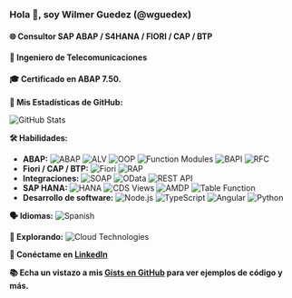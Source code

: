 ### Hola 👋, soy Wilmer Guedez (@wguedex)
#### 🌐 Consultor SAP  ABAP / S4HANA / FIORI / CAP / BTP
#### 📡 Ingeniero de Telecomunicaciones
#### 🎓 Certificado en ABAP 7.50.

**🔢 Mis Estadísticas de GitHub:**

![GitHub Stats](https://github-readme-stats.vercel.app/api?username=wguedex&show_icons=true&theme=blue-green)

**🛠️ Habilidades:**

- **ABAP:**
  ![ABAP](https://img.shields.io/badge/ABAP-0073A1?style=flat&logo=SAP&logoColor=white) ![ALV](https://img.shields.io/badge/ALV_reports-0FAAFF) ![OOP](https://img.shields.io/badge/OOP-005571) ![Function Modules](https://img.shields.io/badge/Function_Modules-FF5733) ![BAPI](https://img.shields.io/badge/BAPIs-019587)  ![RFC](https://img.shields.io/badge/RFCs-005571)
- **Fiori / CAP / BTP:**
  ![Fiori](https://img.shields.io/badge/Fiori-0073A1?style=flat&logo=SAP&logoColor=white) ![RAP](https://img.shields.io/badge/RAP-FF5733)
- **Integraciones:**
  ![SOAP](https://img.shields.io/badge/SOAP-005571)  ![OData](https://img.shields.io/badge/OData-019587)  ![REST API](https://img.shields.io/badge/REST_API-0FAAFF)
- **SAP HANA:**
  ![HANA](https://img.shields.io/badge/HANA-0073A1?style=flat&logo=SAP&logoColor=white) ![CDS Views](https://img.shields.io/badge/CDS_Views-FF5733)  ![AMDP](https://img.shields.io/badge/AMDP-019587) ![Table Function](https://img.shields.io/badge/Table_Function-005571)
- **Desarrollo de software:**
 ![Node.js](https://img.shields.io/badge/Node.js-339933?style=flat&logo=node.js&logoColor=white) ![TypeScript](https://img.shields.io/badge/TypeScript-007ACC?style=flat&logo=typescript&logoColor=white) ![Angular](https://img.shields.io/badge/Angular-DD0031?style=flat&logo=angular&logoColor=white) ![Python](https://img.shields.io/badge/Python-3776AB?style=flat&logo=python&logoColor=white)

**🗣️ Idiomas:** ![Spanish](https://img.shields.io/badge/Español-Nativo-brightgreen?style=flat)

**🌱 Explorando:** ![Cloud Technologies](https://img.shields.io/badge/Cloud_Technologies-007ACC?style=flat&logo=cloud)

**🔗 Conéctame en [LinkedIn](https://www.linkedin.com/in/wguedex)**

**📚 Echa un vistazo a mis [Gists en GitHub](https://gist.github.com/wguedex) para ver ejemplos de código y más.**
